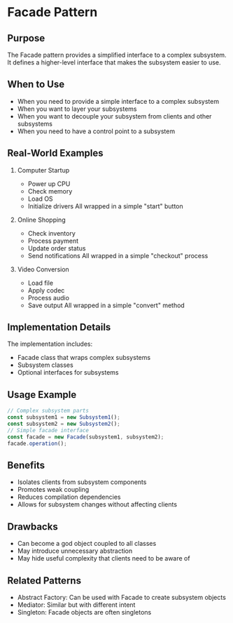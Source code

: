 # Facade Pattern

## Purpose
The Facade pattern provides a simplified interface to a complex subsystem. It defines a higher-level interface that makes the subsystem easier to use.

## When to Use
- When you need to provide a simple interface to a complex subsystem
- When you want to layer your subsystems
- When you want to decouple your subsystem from clients and other subsystems
- When you need to have a control point to a subsystem

## Real-World Examples
1. Computer Startup
   - Power up CPU
   - Check memory
   - Load OS
   - Initialize drivers
   All wrapped in a simple "start" button

2. Online Shopping
   - Check inventory
   - Process payment
   - Update order status
   - Send notifications
   All wrapped in a simple "checkout" process

3. Video Conversion
   - Load file
   - Apply codec
   - Process audio
   - Save output
   All wrapped in a simple "convert" method

## Implementation Details
The implementation includes:
- Facade class that wraps complex subsystems
- Subsystem classes
- Optional interfaces for subsystems

## Usage Example 
```typescript
// Complex subsystem parts
const subsystem1 = new Subsystem1();
const subsystem2 = new Subsystem2();
// Simple facade interface
const facade = new Facade(subsystem1, subsystem2);
facade.operation();
```

## Benefits
- Isolates clients from subsystem components
- Promotes weak coupling
- Reduces compilation dependencies
- Allows for subsystem changes without affecting clients

## Drawbacks
- Can become a god object coupled to all classes
- May introduce unnecessary abstraction
- May hide useful complexity that clients need to be aware of

## Related Patterns
- Abstract Factory: Can be used with Facade to create subsystem objects
- Mediator: Similar but with different intent
- Singleton: Facade objects are often singletons